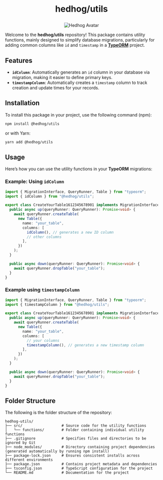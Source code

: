 # <p align="center">hedhog/utils</p>

<p align="center">
  <img src="https://avatars.githubusercontent.com/u/177489127?s=200&v=4" alt="Hedhog Avatar" />
</p>

Welcome to the **hedhog/utils** repository! This package contains utility functions, mainly designed to simplify database migrations, particularly for adding common columns like `id` and `timestamp` in a [**TypeORM**](https://typeorm.io/) project.

## Features

- **`idColumn`**: Automatically generates an `id` column in your database via migration, making it easier to define primary keys.
- **`timestampColumn`**: Automatically creates a `timestamp` column to track creation and update times for your records.

## Installation

To install this package in your project, use the following command (npm):

```bash
npm install @hedhog/utils
```

or with Yarn:

```bash
yarn add @hedhog/utils
```

## Usage

Here’s how you can use the utility functions in your **TypeORM** migrations:

### Example: Using `idColumn`

```typescript
import { MigrationInterface, QueryRunner, Table } from "typeorm";
import { idColumn } from "@hedhog/utils";

export class CreateYourTable1612345678901 implements MigrationInterface {
  public async up(queryRunner: QueryRunner): Promise<void> {
    await queryRunner.createTable(
      new Table({
        name: "your_table",
        columns: [
          idColumn(), // generates a new ID column
          // other columns
        ],
      })
    );
  }

  public async down(queryRunner: QueryRunner): Promise<void> {
    await queryRunner.dropTable("your_table");
  }
}
```

### Example using `timestampColumn`

```typescript
import { MigrationInterface, QueryRunner, Table } from "typeorm";
import { timestampColumn } from "@hedhog/utils";

export class CreateYourTable1612345678901 implements MigrationInterface {
  public async up(queryRunner: QueryRunner): Promise<void> {
    await queryRunner.createTable(
      new Table({
        name: "your_table",
        columns: [
          // your columns
          timestampColumn(), // generates a new timestamp column
        ],
      })
    );
  }

  public async down(queryRunner: QueryRunner): Promise<void> {
    await queryRunner.dropTable("your_table");
  }
}
```

## Folder Structure

The following is the folder structure of the repository:

```plaintext
hedhog-utils/
├── src/                  # Source code for the utility functions
│   └── functions/        # Folder containing individual utility functions
├── .gitignore            # Specifies files and directories to be ignored by Git
├── node_modules/         # Directory containing project dependencies (generated automatically by running npm install)
├── package-lock.json     # Ensures consistent installs across different environments
├── package.json          # Contains project metadata and dependencies
├── tsconfig.json         # TypeScript configuration for the project
└── README.md             # Documentation for the project
```
